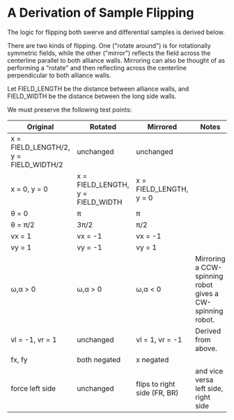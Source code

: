 # A Derivation of Sample Flipping

The logic for flipping both swerve and differential samples is derived below.

There are two kinds of flipping. One ("rotate around") is for rotationally symmetric fields, while the other ("mirror") reflects the field across the centerline parallel to both alliance walls. Mirroring can also be thought of as performing a "rotate" and then reflecting across the centerline perpendicular to both alliance walls.

Let FIELD_LENGTH be the distance between alliance walls, and FIELD_WIDTH be the distance between the long side walls.

We must preserve the following test points:

Original | Rotated | Mirrored | Notes
---------|--------|-|-
x = FIELD_LENGTH/2, y = FIELD_WIDTH/2 | unchanged | unchanged
x = 0, y = 0 | x = FIELD_LENGTH, y = FIELD_WIDTH | x = FIELD_LENGTH, y = 0
θ = 0 | π | π
θ = π/2 | 3π/2 | π/2
vx = 1 | vx = -1 | vx = -1
vy = 1 | vy = -1 | vy = 1
ω,α > 0 | ω,α > 0 | ω,α < 0 | Mirroring a CCW-spinning robot gives a CW-spinning robot.
vl = -1, vr = 1 | unchanged | vl = 1, vr = -1 | Derived from above.
fx, fy          | both negated | x negated
force left side | unchanged | flips to right side (FR, BR) | and vice versa left side, right side
